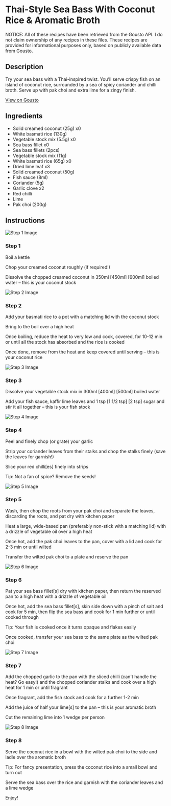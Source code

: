 # Thai-Style Sea Bass With Coconut Rice & Aromatic Broth

NOTICE: All of these recipes have been retrieved from the Gousto API. I do not claim ownership of any recipes in these files. These recipes are provided for informational purposes only, based on publicly available data from Gousto.

## Description

Try your sea bass with a Thai-inspired twist. You’ll serve crispy fish on an island of coconut rice, surrounded by a sea of spicy coriander and chilli broth. Serve up with pak choi and extra lime for a zingy finish. 

[View on Gousto](https://www.gousto.co.uk/recipes/cookbook/sea-bass-coconut-rice-thai-broth)

## Ingredients

- Solid creamed coconut (25g) x0
- White basmati rice (130g)
- Vegetable stock mix (5.5g) x0
- Sea bass fillet x0
- Sea bass fillets (2pcs)
- Vegetable stock mix (11g)
- White basmati rice (65g) x0
- Dried lime leaf x3
- Solid creamed coconut (50g)
- Fish sauce (8ml)
- Coriander (5g)
- Garlic clove x2
- Red chilli
- Lime
- Pak choi (200g)

## Instructions

![Step 1 Image](https://production-media.gousto.co.uk/cms/recipe-step-image/857.-step-1-x200.jpg)

### Step 1

Boil a kettle

Chop your creamed coconut roughly (if required!)

Dissolve the chopped creamed coconut in 350ml <span class="text-purple">[450ml]</span> <span class="text-danger">[600ml]</span> boiled water – this is your coconut stock

![Step 2 Image](https://production-media.gousto.co.uk/cms/recipe-step-image/25-06-24_14h48m31s-APIC-1719591372818-x200.jpg)

### Step 2

Add your basmati rice to a pot with a matching lid with the coconut stock

Bring to the boil over a high heat

Once boiling, reduce the heat to very low and cook, covered, for 10-12 min or until all the stock has absorbed and the rice is cooked

Once done, remove from the heat and keep covered until serving – this is your coconut rice

![Step 3 Image](https://production-media.gousto.co.uk/cms/recipe-step-image/25-06-24_14h53m35s-APIC-1719591378541-x200.jpg)

### Step 3

Dissolve your vegetable stock mix in 300ml <span class="text-purple">[400ml]</span> <span class="text-danger">[500ml]</span> boiled water

Add your fish sauce, kaffir lime leaves and 1 tsp <span class="text-purple">[1 1/2 tsp]</span> <span class="text-danger">[2 tsp]</span> sugar and stir it all together – this is your fish stock

![Step 4 Image](https://production-media.gousto.co.uk/cms/recipe-step-image/857.-step-4-x200.jpg)

### Step 4

Peel and finely chop (or grate) your garlic

Strip your coriander leaves from their stalks and chop the stalks finely (save the leaves for garnish!)

Slice your red chilli[es] finely into strips

Tip: Not a fan of spice? Remove the seeds!

![Step 5 Image](https://production-media.gousto.co.uk/cms/recipe-step-image/857.-step-5-x200.jpg)

### Step 5

Wash, then chop the roots from your pak choi and separate the leaves, discarding the roots, and pat dry with kitchen paper

Heat a large, wide-based pan (preferably non-stick with a matching lid) with a drizzle of vegetable oil over a high heat

Once hot, add the pak choi leaves to the pan, cover with a lid and cook for 2-3 min or until wilted

Transfer the wilted pak choi to a plate and reserve the pan

![Step 6 Image](https://production-media.gousto.co.uk/cms/recipe-step-image/18-06-24_09h18m14s-APIC-1719591415943-x200.jpg)

### Step 6

Pat your sea bass fillet[s] dry with kitchen paper, then return the reserved pan to a high heat with a drizzle of vegetable oil

Once hot, add the sea bass fillet[s], skin side down with a pinch of salt and cook for 5 min, then flip the sea bass and cook for 1 min further or until cooked through

Tip: Your fish is cooked once it turns opaque and flakes easily

Once cooked, transfer your sea bass to the same plate as the wilted pak choi

![Step 7 Image](https://production-media.gousto.co.uk/cms/recipe-step-image/857.-step-7-x200.jpg)

### Step 7

Add the chopped garlic to the pan with the sliced chilli (can't handle the heat? Go easy!) and the chopped coriander stalks and cook over a high heat for 1 min or until fragrant

Once fragrant, add the fish stock and cook for a further 1-2 min

Add the juice of half your lime[s] to the pan – this is your aromatic broth

Cut the remaining lime into 1 wedge per person

![Step 8 Image](https://production-media.gousto.co.uk/cms/recipe-step-image/25-06-24_15h25m10s-APIC-1719591438891-x200.jpg)

### Step 8

Serve the coconut rice in a bowl with the wilted pak choi to the side and ladle over the aromatic broth

Tip: For fancy presentation, press the coconut rice into a small bowl and turn out

Serve the sea bass over the rice and garnish with the coriander leaves and a lime wedge

Enjoy!

